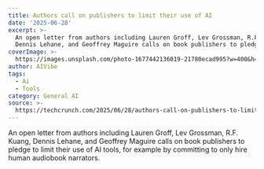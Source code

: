 ```yaml
---
title: Authors call on publishers to limit their use of AI
date: '2025-06-28'
excerpt: >-
  An open letter from authors including Lauren Groff, Lev Grossman, R.F. Kuang,
  Dennis Lehane, and Geoffrey Maguire calls on book publishers to pledge t...
coverImage: >-
  https://images.unsplash.com/photo-1677442136019-21780ecad995?w=400&h=200&fit=crop&auto=format
author: AIVibe
tags:
  - Ai
  - Tools
category: General AI
source: >-
  https://techcrunch.com/2025/06/28/authors-call-on-publishers-to-limit-their-use-of-ai/
---
```

An open letter from authors including Lauren Groff, Lev Grossman, R.F. Kuang, Dennis Lehane, and Geoffrey Maguire calls on book publishers to pledge to limit their use of AI tools, for example by committing to only hire human audiobook narrators.
